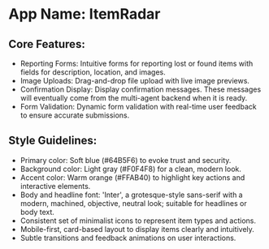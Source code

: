 # **App Name**: ItemRadar

## Core Features:

- Reporting Forms: Intuitive forms for reporting lost or found items with fields for description, location, and images.
- Image Uploads: Drag-and-drop file upload with live image previews.
- Confirmation Display: Display confirmation messages. These messages will eventually come from the multi-agent backend when it is ready.
- Form Validation: Dynamic form validation with real-time user feedback to ensure accurate submissions.

## Style Guidelines:

- Primary color: Soft blue (#64B5F6) to evoke trust and security.
- Background color: Light gray (#F0F4F8) for a clean, modern look.
- Accent color: Warm orange (#FFAB40) to highlight key actions and interactive elements.
- Body and headline font: 'Inter', a grotesque-style sans-serif with a modern, machined, objective, neutral look; suitable for headlines or body text.
- Consistent set of minimalist icons to represent item types and actions.
- Mobile-first, card-based layout to display items clearly and intuitively.
- Subtle transitions and feedback animations on user interactions.
